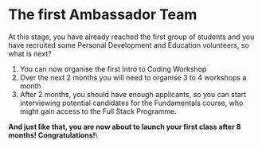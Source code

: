 # The first Ambassador Team

At this stage, you have already reached the first group of students and you have recruited some Personal Development and Education volunteers, so what is next?

1. You can now organise the first Intro to Coding Workshop 
2. Over the next 2 months you will need to organise 3 to 4 workshops a month
3. After 2 months, you should have enough applicants, so you can start interviewing  potential candidates for the Fundamentals course, who might gain access to the  Full Stack Programme. 

**And just like that, you are now about to launch your first class after 8 months! Congratulations!**\
